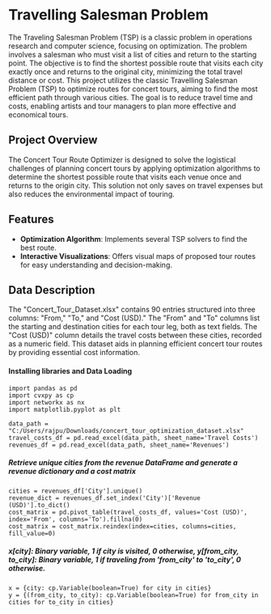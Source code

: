 # **Travelling Salesman Problem**

The Traveling Salesman Problem (TSP) is a classic problem in operations research and computer science, focusing on optimization. The problem involves a salesman who must visit a list of cities and return to the starting point. The objective is to find the shortest possible route that visits each city exactly once and returns to the original city, minimizing the total travel distance or cost.
This project utilizes the classic Travelling Salesman Problem (TSP) to optimize routes for concert tours, aiming to find the most efficient path through various cities. The goal is to reduce travel time and costs, enabling artists and tour managers to plan more effective and economical tours.

## Project Overview

The Concert Tour Route Optimizer is designed to solve the logistical challenges of planning concert tours by applying optimization algorithms to determine the shortest possible route that visits each venue once and returns to the origin city. This solution not only saves on travel expenses but also reduces the environmental impact of touring.

## Features

- **Optimization Algorithm**: Implements several TSP solvers to find the best route.
- **Interactive Visualizations**: Offers visual maps of proposed tour routes for easy understanding and decision-making.

## Data Description

The "Concert_Tour_Dataset.xlsx" contains 90 entries structured into three columns: "From," "To," and "Cost (USD)." The "From" and "To" columns list the starting and destination cities for each tour leg, both as text fields. The "Cost (USD)" column details the travel costs between these cities, recorded as a numeric field. This dataset aids in planning efficient concert tour routes by providing essential cost information.

#### Installing libraries and Data Loading
```{python}
import pandas as pd
import cvxpy as cp
import networkx as nx
import matplotlib.pyplot as plt

data_path = "C:/Users/rajpu/Downloads/concert_tour_optimization_dataset.xlsx"
travel_costs_df = pd.read_excel(data_path, sheet_name='Travel Costs')
revenues_df = pd.read_excel(data_path, sheet_name='Revenues')

```
##### Retrieve unique cities from the revenue DataFrame and generate a revenue dictionary and a cost matrix
```{python}
cities = revenues_df['City'].unique()
revenue_dict = revenues_df.set_index('City')['Revenue (USD)'].to_dict()
cost_matrix = pd.pivot_table(travel_costs_df, values='Cost (USD)', index='From', columns='To').fillna(0)
cost_matrix = cost_matrix.reindex(index=cities, columns=cities, fill_value=0)
```
##### x[city]: Binary variable, 1 if city is visited, 0 otherwise, y[from_city, to_city]: Binary variable, 1 if traveling from 'from_city' to 'to_city', 0 otherwise.
```{python}
x = {city: cp.Variable(boolean=True) for city in cities}
y = {(from_city, to_city): cp.Variable(boolean=True) for from_city in cities for to_city in cities}
```
